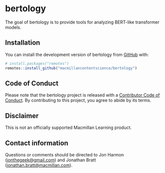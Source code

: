
<!-- README.md is generated from README.Rmd. Please edit that file -->

# bertology

<!-- badges: start -->
<!-- badges: end -->

The goal of bertology is to provide tools for analyzing BERT-like
transformer models.

## Installation

You can install the development version of bertology from
[GitHub](https://github.com/) with:

``` r
# install.packages("remotes")
remotes::install_github("macmillancontentscience/bertology")
```

## Code of Conduct

Please note that the bertology project is released with a [Contributor
Code of
Conduct](https://contributor-covenant.org/version/2/1/CODE_OF_CONDUCT.html).
By contributing to this project, you agree to abide by its terms.

## Disclaimer

This is not an officially supported Macmillan Learning product.

## Contact information

Questions or comments should be directed to Jon Harmon
(<jonthegeek@gmail.com>) and Jonathan Bratt
(<jonathan.bratt@macmillan.com>).
